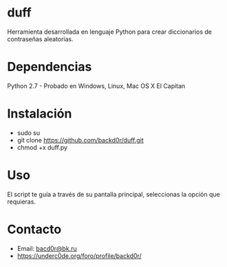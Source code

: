 # duff
Herramienta desarrollada en lenguaje Python para crear diccionarios de contraseñas aleatorias.

# Dependencias
Python 2.7 - Probado en Windows, Linux, Mac OS X El Capitan

# Instalación
* sudo su
* git clone https://github.com/backd0r/duff.git
* chmod +x duff.py

# Uso
El script te guía a través de su pantalla principal, seleccionas la opción que requieras.

# Contacto
* Email: bacd0r@bk.ru
* https://underc0de.org/foro/profile/backd0r/
